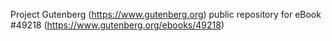 Project Gutenberg (https://www.gutenberg.org) public repository for eBook #49218 (https://www.gutenberg.org/ebooks/49218)
